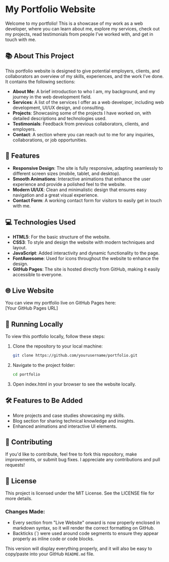 # My Portfolio Website

Welcome to my portfolio! This is a showcase of my work as a web developer, where you can learn about me, explore my services, check out my projects, read testimonials from people I’ve worked with, and get in touch with me.

## 📚 About This Project

This portfolio website is designed to give potential employers, clients, and collaborators an overview of my skills, experiences, and the work I’ve done. It contains the following sections:

- **About Me**: A brief introduction to who I am, my background, and my journey in the web development field.
- **Services**: A list of the services I offer as a web developer, including web development, UI/UX design, and consulting.
- **Projects**: Showcasing some of the projects I have worked on, with detailed descriptions and technologies used.
- **Testimonials**: Feedback from previous collaborators, clients, and employers.
- **Contact**: A section where you can reach out to me for any inquiries, collaborations, or job opportunities.

## 🚀 Features

- **Responsive Design**: The site is fully responsive, adapting seamlessly to different screen sizes (mobile, tablet, and desktop).
- **Smooth Animations**: Interactive animations that enhance the user experience and provide a polished feel to the website.
- **Modern UI/UX**: Clean and minimalistic design that ensures easy navigation and a great visual experience.
- **Contact Form**: A working contact form for visitors to easily get in touch with me.

## 💻 Technologies Used

- **HTML5**: For the basic structure of the website.
- **CSS3**: To style and design the website with modern techniques and layout.
- **JavaScript**: Added interactivity and dynamic functionality to the page.
- **FontAwesome**: Used for icons throughout the website to enhance the design.
- **GitHub Pages**: The site is hosted directly from GitHub, making it easily accessible to everyone.

## 🌐 Live Website

You can view my portfolio live on GitHub Pages here:  
[Your GitHub Pages URL]

## 🔧 Running Locally

To view this portfolio locally, follow these steps:

1. Clone the repository to your local machine:
   ```bash
   git clone https://github.com/yourusername/portfolio.git
2. Navigate to the project folder:
   ```bash
   cd portfolio
3. Open index.html in your browser to see the website locally.

## 🛠️ Features to Be Added
- More projects and case studies showcasing my skills.
- Blog section for sharing technical knowledge and insights.
- Enhanced animations and interactive UI elements.

## 🤝 Contributing
If you'd like to contribute, feel free to fork this repository, make improvements, or submit bug fixes. I appreciate any contributions and pull requests!

## 📜 License
This project is licensed under the MIT License. See the LICENSE file for more details.


### Changes Made:
- Every section from "Live Website" onward is now properly enclosed in markdown syntax, so it will render the correct formatting on GitHub.
- Backticks (`) were used around code segments to ensure they appear properly as inline code or code blocks.

This version will display everything properly, and it will also be easy to copy/paste into your GitHub `README.md` file.

